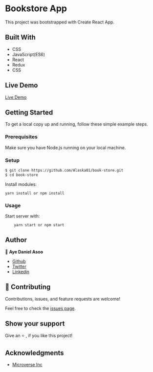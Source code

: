 # Bookstore App
This project was bootstrapped with Create React App.

## Built With
- CSS
- JavaScript(ES6)
- React
- Redux
- CSS

## Live Demo
[Live Demo](www.abc.com)

## Getting Started 
To get a local copy up and running, follow these simple example steps.

### Prerequisites

Make sure you have Node.js  running on your local machine.

### Setup

~~~bash
$ git clone https://github.com/Alaska01/book-store.git
$ cd book-store
~~~

Install modules:

```
yarn install or npm install
 ```

### Usage

Start server with:

```
    yarn start or npm start
```

## Author

👤 **Aye Daniel Asoo**

- [Github](https://github.com/Alaska01)
- [Twitter](https://twitter.com/AyeAsoo)
- [Linkedin](https://www.linkedin.com/in/daniel-asoo-aye/)

## 🤝 Contributing

Contributions, issues, and feature requests are welcome!

Feel free to check the [issues page](https://github.com/Alaska01/book-store/issues).

## Show your support

Give an ⭐️ , if you like this project!

## Acknowledgments
- [Microverse Inc](https://www.microverse.org/)